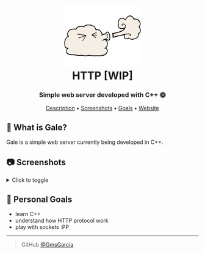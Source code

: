 <h1 align="center">
  <a href="https://github.com/GmsGarcia/gale"><img src="https://raw.githubusercontent.com/GmsGarcia/gale/master/media/logo.png" alt="Gale" width="200"></a>
  <br>
  HTTP [WIP]
  <br>
</h1>

<h3 align="center">Simple web server developed with C++ 🌞</h3>

<p align="center">
  <a href="#description">Description</a> •
  <a href="#screenshots">Screenshots</a> •
  <a href="#goals">Goals</a> •
  <a href="https://gmsgarcia.pt/projects/macaw.html">Website</a>
</p>

<h2 id="description">💨 What is Gale?</h2>

Gale is a simple web server currently being developed in C++.

<h2 id="screenshots">📷 Screenshots</h2>

<details>
    <summary>Click to toggle</summary>
    <img src="https://raw.githubusercontent.com/GmsGarcia/gale/master/media/screenshot_1.png" alt="Screenshot 1" width="600">
</details>

<h2 id="goals">🎯 Personal Goals</h2>

- learn C++
- understand how HTTP protocol work
- play with sockets :PP

---

> GitHub [@GmsGarcia](https://github.com/GmsGarcia)
